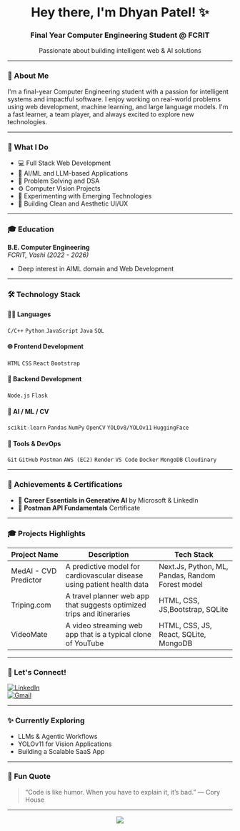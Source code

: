 <h1 align="center">Hey there, I'm Dhyan Patel! ✨</h1>
<h3 align="center">Final Year Computer Engineering Student @ FCRIT</h3>
<p align="center">Passionate about building intelligent web & AI solutions</p>

---

### 👋 About Me
I'm a final-year Computer Engineering student with a passion for intelligent systems and impactful software. I enjoy working on real-world problems using web development, machine learning, and large language models. I'm a fast learner, a team player, and always excited to explore new technologies.

---

### 🔧 What I Do
- 💻 Full Stack Web Development  
- 🤖 AI/ML and LLM-based Applications  
- 🎯 Problem Solving and DSA  
- ⚙️ Computer Vision Projects  
- 🧪 Experimenting with Emerging Technologies  
- 🎨 Building Clean and Aesthetic UI/UX  

---

### 🎓 Education
**B.E. Computer Engineering**  
_FCRIT, Vashi (2022 - 2026)_  
- Deep interest in AIML domain and Web Development

---

### 🛠️ Technology Stack

#### 👨‍💻 Languages  
`C/C++` `Python` `JavaScript` `Java` `SQL`

#### 🌐 Frontend Development  
`HTML` `CSS` `React` `Bootstrap`

#### 🚀 Backend Development  
`Node.js` `Flask`

#### 🧠 AI / ML / CV  
`scikit-learn` `Pandas` `NumPy` `OpenCV` `YOLOv8/YOLOv11` `HuggingFace`

#### 🧰 Tools & DevOps  
`Git` `GitHub` `Postman` `AWS (EC2)` `Render` `VS Code` `Docker` `MongoDB` `Cloudinary`

---

### 🌟 Achievements & Certifications
- 📅 **Career Essentials in Generative AI** by Microsoft & LinkedIn  
- 🔧 **Postman API Fundamentals** Certificate  

---
### 🎓 Projects Highlights
| Project Name | Description | Tech Stack |
|-------------|-------------|------------|
|  MedAI - CVD Predictor | A predictive model for cardiovascular disease using patient health data | Next.Js, Python, ML, Pandas, Random Forest model |
|  Triping.com | A travel planner web app that suggests optimized trips and itineraries | HTML, CSS, JS,Bootstrap, SQLite |
|  VideoMate | A video streaming web app that is a typical clone of YouTube | HTML, CSS, JS, React, SQLite, MongoDB |


---

### 📢 Let's Connect!
[![LinkedIn](https://img.shields.io/badge/-LinkedIn-blue?style=flat-square&logo=linkedin)](https://www.linkedin.com/in/dhyan-patel-b5a23028a/)  
[![Gmail](https://img.shields.io/badge/-Gmail-red?style=flat-square&logo=gmail&logoColor=white)](mailto:dhyanbpatel2005@gmail.com)

---

### ✨ Currently Exploring
- LLMs & Agentic Workflows  
- YOLOv11 for Vision Applications  
- Building a Scalable SaaS App  

---

### 🎨 Fun Quote
> “Code is like humor. When you have to explain it, it’s bad.” — Cory House

---

<p align="center">
  <img src="https://readme-typing-svg.demolab.com?font=Fira+Code&duration=3000&pause=1000&color=F7549C&center=true&vCenter=true&width=435&lines=Always+Learning+Something+New...;Creating+Impactful+Tech...;Let's+Connect+and+Build+Together!"/>
</p>
